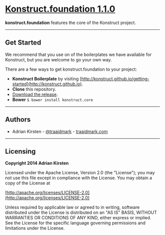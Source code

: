 [Konstruct.foundation 1.1.0](http://konstruct.github.io)
=============

**konstruct.foundation** features the core of the Konstruct project. 

<hr />

## Get Started

We recommend that you use on of the boilerplates we have available for Konstruct, but you are welcome to go your own way.

There are a few ways to get konstruct.foundation to your project:

- **Konstruct Boilerplate** by visiting [http://konstruct.github.io/getting-started](http://konstruct.github.io).
- **Clone** this repository.
- [Download the release](https://github.com/konstruct/konstruct.foundation/archive/master.zip).
- **Bower** `$ bower install konstruct.core`

<hr />

## Authors

* Adrian Kirsten - [@traaidmark](https://twitter.com/traaidmark) - [traaidmark.com](http://www.traaidmark.com)

<hr />

## Licensing

**Copyright 2014 Adrian Kirsten**

Licensed under the Apache License, Version 2.0 (the "License"); you may not use this file except in compliance with the License. You may obtain a copy of the License at

[http://apache.org/licenses/LICENSE-2.0](http://apache.org/licenses/LICENSE-2.0)

Unless required by applicable law or agreed to in writing, software distributed under the License is distributed on an "AS IS" BASIS, WITHOUT WARRANTIES OR CONDITIONS OF ANY KIND, either express or implied. See the License for the specific language governing permissions and limitations under the License.
